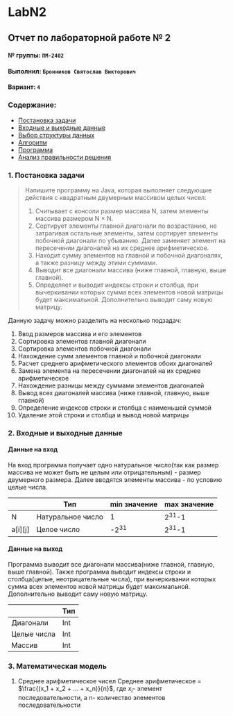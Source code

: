 # LabN2
## Отчет по лабораторной работе № 2

#### № группы: `ПМ-2402`

#### Выполнил: `Бронников Святослав Викторович`

#### Вариант: `4`

### Cодержание:

- [Постановка задачи](#1-постановка-задачи)
- [Входные и выходные данные](#2-входные-и-выходные-данные)
- [Выбор структуры данных](#3-выбор-структуры-данных)
- [Алгоритм](#4-алгоритм)
- [Программа](#5-программа)
- [Анализ правильности решения](#6-анализ-правильности-решения)

### 1. Постановка задачи

> Напишите программу на Java, которая выполняет следующие действия
> с квадратным двумерным массивом целых чисел:
> 1. Считывает с консоли размер массива N, затем элементы массива
> размером N × N.
> 2. Сортирует элементы главной диагонали по возрастанию, не затрагивая остальные элементы, затем сортирует элементы побочной
> диагонали по убыванию. Далее заменяет элемент на пересечении
> диагоналей на их среднее арифметическое.
> 3. Находит сумму элементов на главной и побочной диагоналях, а
> также разницу между этими суммами.
> 4. Выводит все диагонали массива (ниже главной, главную, выше
> главной).
> 5. Определяет и выводит индексы строки и столбца, при вычеркивании которых сумма всех элементов новой матрицы будет максимальной. Дополнительно выводит саму новую матрицу.

Данную задачу можно разделить на несколько подзадач:

1) Ввод размеров массива и его элементов
2) Сортировка элементов главной диагонали
3) Сортировка элементов побочной диагонали
4) Нахождение сумм элементов главной и побочной диагонали
5) Расчет среднего арифметического элементов обоих диагоналей
6) Замена элемента на пересечении диагоналей на их среднее арифметическое
7) Нахождение разницы между суммами элементов диагоналей
8) Вывод всех диагоналей массива (ниже главной, главную, выше главной)
9) Определение индексов строки и столбца с наименьшей суммой
10) Удаление этой строки и столбца и вывод новой матрицы

### 2. Входные и выходные данные

#### Данные на вход

На вход программа получает одно натуральное число(так как размер массива не может быть не целым или отрицательным) - размер двумерного размера. Далее вводятся элементы массива - по условию целые числа.

|        | Тип              | min значение    | max значение     |
|--------|------------------|-----------------|------------------|
|    N   | Натуральное число| 1               | 2<sup>31</sup>-1 |
| a[i][j]| Целое число      | -2<sup>31</sup> | 2<sup>31</sup>-1 |

#### Данные на выход

Программа выводит все диагонали массива(ниже главной, главную, выше главной).
Также программа выводит индексы строки и столбца(целые, неотрицательные числа), при вычеркивании которых сумма всех элементов новой матрицы будет максимальной. Дополнительно выводит саму новую матрицу.

|               | Тип    | 
|---------------|--------|
| Диагонали     | Int    | 
| Целые числа   | Int    | 
| Массив        | Int    | 

### 3. Математическая модель

1. Среднее арифметическое чисел
   Среднее арифметическое = $`\frac{(x_1 + x_2 + ... + x_n)}{n}`$, где $`x_i`$- элемент последовательности, а n- количество элементов последовательности
